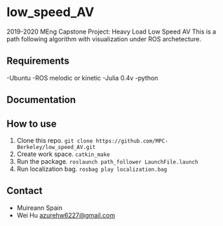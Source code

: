 # low_speed_AV
2019-2020 MEng Capstone Project: Heavy Load Low Speed AV
This is a path following algorithm with visualization under ROS archetecture.

## Requirements
-Ubuntu
-ROS melodic or kinetic
-Julia 0.4v
-python

## Documentation

## How to use
1. Clone this repo.
`git clone https://github.com/MPC-Berkeley/low_speed_AV.git`
2. Create work space.
`catkin_make`
3. Run the package.
`roslaunch path_follower LaunchFile.launch`
4. Run localization bag.
`rosbag play localization.bag`

## Contact
- Muireann Spain
- Wei Hu              azurehw6227@gmail.com
